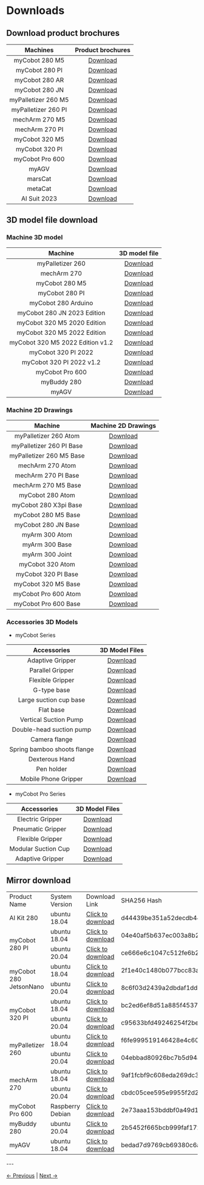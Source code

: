 # Downloads

## Download product brochures

| Machines | Product brochures |
| :---------: | :--------------:|
| myCobot 280 M5 | [Download](https://download-elephantrobotics.oss-cn-shenzhen.aliyuncs.com/Product_software/myCobot/brochure/myCobot280M5-brochure-2023031.pdf) |
| myCobot 280 PI | [Download](https://download-elephantrobotics.oss-cn-shenzhen.aliyuncs.com/Product_software/myCobot/brochure/myCobot280Pi-brochure-2023031.pdf) |
| myCobot 280 AR | [Download](https://download-elephantrobotics.oss-cn-shenzhen.aliyuncs.com/Product_software/myCobot/brochure/myCobot280AN-brochure-2023031.pdf) |
| myCobot 280 JN | [Download](https://download-elephantrobotics.oss-cn-shenzhen.aliyuncs.com/Product_software/myCobot/brochure/myCobot280JN-brochure-2023031.pdf) |
| myPalletizer 260 M5 | [Download](https://static.elephantrobotics.com/wp-content/uploads/2022/08/myPalletizer-260-M5-D0520.pdf) |
| myPalletizer 260 PI | [Download](https://static.elephantrobotics.com/wp-content/uploads/2022/08/myPalletizer-260-pi-D05131.pdf) |
| mechArm 270 M5 | [Download](https://static.elephantrobotics.com/wp-content/uploads/2022/10/mechArm-270-m5D0804-1.pdf) |
| mechArm 270 PI | [Download](https://static.elephantrobotics.com/wp-content/uploads/2023/04/mechArm-pi-270-2023424%E8%BD%AC%E6%9B%B2.pdf) |
| myCobot 320 M5 | [Download](https://download-elephantrobotics.oss-cn-shenzhen.aliyuncs.com/Product_software/myCobot/%E4%BA%A7%E5%93%81%E7%94%BB%E5%86%8C/%E4%BA%A7%E5%93%81%E7%94%BB%E5%86%8Cmycobot320m5v20221013.pdf) |
| myCobot 320 PI | [Download](https://download-elephantrobotics.oss-cn-shenzhen.aliyuncs.com/Product_software/myCobot/%E4%BA%A7%E5%93%81%E7%94%BB%E5%86%8C/%E4%BA%A7%E5%93%81%E7%94%BB%E5%86%8CmyCobot320pi20221013.pdf) |
| myCobot Pro 600 | [Download](https://download-elephantrobotics.oss-cn-shenzhen.aliyuncs.com/software/Handbook/Pro%20600%E4%BA%A7%E5%93%81%E7%94%BB%E5%86%8C_%E4%B8%AD%E8%8B%B1_220421.pdf) |
| myAGV | [Download](https://static.elephantrobotics.com/wp-content/uploads/2022/09/myAGV-%E7%94%BB%E5%86%8C2022.9.5-%E8%BD%AC%E6%9B%B2.pdf) |
| marsCat | [Download](https://static.elephantrobotics.com/wp-content/uploads/2021/04/Quick-Guide-120x160mm.pdf) |
| metaCat | [Download](https://static.elephantrobotics.com/wp-content/uploads/2023/05/metaCat-%E8%AF%B4%E6%98%8E%E4%B9%A6-%E4%B8%AD%E6%96%87ok.pdf) |
| AI Suit 2023 | [Download](https://docs-elephantrobotics.oss-cn-shenzhen.aliyuncs.com/docs/%E4%BA%BA%E5%B7%A5%E6%99%BA%E8%83%BD%E5%A5%97%E8%A3%85_%E4%BA%A7%E5%93%81%E8%B5%84%E6%96%99/AI%20Kit-brochure-2023210.pdf) |

## 3D model file download

### Machine 3D model

| Machine | 3D model file |
| :---------: | :--------------:|
| myPalletizer 260 | [Download](https://download.elephantrobotics.com/Product_3d_files/myPalletizer_230708.stp) |
| mechArm 270 | [Download](https://download.elephantrobotics.com/Product_3d_files/mechArm_230708.stp) |
| myCobot 280 M5 | [Download](https://download.elephantrobotics.com/Product_3d_files/mycobot_280_M5_230708.STEP) |
| myCobot 280 PI | [Download](https://download.elephantrobotics.com/Product_3d_files/myCobot_280_PI_230708.STEP) |
| myCobot 280 Arduino | [Download](https://download.elephantrobotics.com/Product_3d_files/230918/myCobot_280_Arduino_230918.STEP) |
| myCobot 280 JN 2023 Edition | [Download](https://download.elephantrobotics.com/Product_3d_files/230918/myCobot-280-JN2023_230918.STEP) |
| myCobot 320 M5 2020 Edition | [Download](https://download.elephantrobotics.com/Product_3d_files/myCobot_320_M5_2020_230708.STEP) |
| myCobot 320 M5 2022 Edition | [Download](https://download.elephantrobotics.com/Product_3d_files/myCobot_320_M5_2022_230708.STEP) |
| myCobot 320 M5 2022 Edition v1.2 | [Download](https://download.elephantrobotics.com/Product_3d_files/myCobot_320_M5_2022v1.2_230708.STEP) |
| myCobot 320 PI 2022 | [Download](https://download.elephantrobotics.com/Product_3d_files/myCobot_320_PI_2022_230708.STEP) |
| myCobot 320 PI 2022 v1.2 | [Download](https://download.elephantrobotics.com/Product_3d_files/myCobot_320_PI_2022v1.2_230708.STEP) |
| myCobot Pro 600 | [Download](https://download.elephantrobotics.com/Product_3d_files/myCobot_Pro_600_230708.STEP) |
| myBuddy 280 | [Download](https://download.elephantrobotics.com/Product_3d_files/Mybuddy%20280_230708.STEP) |
| myAGV | [Download](https://download.elephantrobotics.com/Product_3d_files/230918/myAGV_230918.stp) |

### Machine 2D Drawings

| Machine | Machine 2D Drawings |
| :---------: | :--------------:|
| myPalletizer 260 Atom | [Download](https://download.elephantrobotics.com/Product_3d_files/230918/mypalletizer-260-Atom_230918.PDF) |
| myPalletizer 260 PI Base | [Download](https://download.elephantrobotics.com/Product_3d_files/230918/mypalletizer-260-Pi_base_230918.PDF) |
| myPalletizer 260 M5 Base | [Download](https://download.elephantrobotics.com/Product_3d_files/230918/mypalletizer-260-M5_base_230918.PDF) |
| mechArm 270 Atom | [Download](https://download.elephantrobotics.com/Product_3d_files/230918/mechArm-270_Atom_230918.PDF) |
| mechArm 270 PI Base | [Download](https://download.elephantrobotics.com/Product_3d_files/230918/mechArm-270-Pi_base_230918.PDF) |
| mechArm 270 M5 Base | [Download](https://download.elephantrobotics.com/Product_3d_files/230918/mechArm-270-M5_base_230918.PDF) |
| myCobot 280 Atom | [Download](https://download.elephantrobotics.com/Product_3d_files/230918/myCobot_280_Atom_230918.PDF) |
| myCobot 280 X3pi Base| [Download](https://download.elephantrobotics.com/Product_3d_files/230918/myCobot_280_X3pi_base_230918.PDF) |
| myCobot 280 M5 Base| [Download](https://download.elephantrobotics.com/Product_3d_files/230918/myCobot_280_M5_base_230918.PDF) |
| myCobot 280 JN Base| [Download](https://download.elephantrobotics.com/Product_3d_files/230918/myCobot_280_JN_base_230918.PDF) |
| myArm 300 Atom | [Download](https://download.elephantrobotics.com/Product_3d_files/230918/myArm-300_Atom_230918.jpg) |
| myArm 300 Base | [Download](https://download.elephantrobotics.com/Product_3d_files/230918/myArm-300_base_230918.jpg) |
| myArm 300 Joint | [Download](https://download.elephantrobotics.com/Product_3d_files/230918/myArm_joint_230918.png) |
| myCobot 320 Atom | [Download](https://download.elephantrobotics.com/Product_3d_files/230918/myCobot_320_Atom_230918.PDF) |
| myCobot 320 PI Base | [Download](https://download.elephantrobotics.com/Product_3d_files/230918/myCobot_320_PI_base_230918.PDF) |
| myCobot 320 M5 Base | [Download](https://download.elephantrobotics.com/Product_3d_files/230918/myCobot_320_M5_base_230918.PDF) |
| myCobot Pro 600 Atom | [Download](https://download.elephantrobotics.com/Product_3d_files/230918/myCobot-Pro-600_Atom_230918.PDF) |
|myCobot Pro 600 Base| [Download](https://download.elephantrobotics.com/Product_3d_files/230918/myCobot-Pro-600_base_230918.PDF) |

### Accessories 3D Models

- myCobot Series

| Accessories | 3D Model Files |
| :---------: | :--------------:|
| Adaptive Gripper | [Download](https://download.elephantrobotics.com/Product_3d_files/myCobot%20280%20%E9%85%8D%E4%BB%B6/%E8%87%AA%E9%80%82%E5%BA%94/%E8%87%AA%E9%80%82%E5%BA%94%E5%A4%B9%E7%88%AA%E6%95%B4%E4%BD%93_230708.STEP) |
| Parallel Gripper | [Download](https://download.elephantrobotics.com/Product_3d_files/myCobot%20280%20%E9%85%8D%E4%BB%B6/%E5%B9%B3%E8%A1%8C%E5%A4%B9%E7%88%AA/%E5%B9%B3%E8%A1%8C%E5%A4%B9%E7%88%AA%E6%95%B4%E4%BD%93_230708.STEP) |
| Flexible Gripper | [Download](https://download.elephantrobotics.com/Product_3d_files/myCobot%20280%20%E9%85%8D%E4%BB%B6/%E6%9F%94%E6%80%A7%E5%A4%B9%E7%88%AA/%E6%9F%94%E6%80%A7%E5%A4%B9%E7%88%AA_230708.STEP) |
| G-type base | [Download](https://download.elephantrobotics.com/Product_3d_files/myCobot%20280%20%E9%85%8D%E4%BB%B6/G%E5%9E%8B%E5%BA%95%E5%BA%A7/G%E5%9E%8B%E5%BA%95%E5%BA%A72.0_230708.STEP) |
| Large suction cup base | [Download](https://download.elephantrobotics.com/Product_3d_files/myCobot%20280%20%E9%85%8D%E4%BB%B6/%E5%A4%A7%E5%90%B8%E7%9B%98/%E5%A4%A7%E5%90%B8%E7%9B%98_230708.STEP) |
| Flat base | [Download](https://download.elephantrobotics.com/Product_3d_files/myCobot%20280%20%E9%85%8D%E4%BB%B6/%E5%B9%B3%E9%9D%A2%E5%BA%95%E5%BA%A7/%E5%B9%B3%E9%9D%A2%E5%BA%95%E5%BA%A7_230708.STEP) |
| Vertical Suction Pump | [Download](https://download.elephantrobotics.com/Product_3d_files/myCobot%20280%20%E9%85%8D%E4%BB%B6/%E5%9E%82%E7%9B%B4%E5%90%B8%E6%B3%B5/%E5%9E%82%E7%9B%B4%E5%90%B8%E6%B3%B5_230708.STEP) |
| Double-head suction pump | [Download](https://download.elephantrobotics.com/Product_3d_files/myCobot%20280%20%E9%85%8D%E4%BB%B6/%E5%8F%8C%E5%A4%B4%E5%90%B8%E6%B3%B5/%E5%8F%8C%E5%A4%B4%E5%90%B8%E6%B3%B5_230708.STEP) |
| Camera flange | [Download](https://download.elephantrobotics.com/Product_3d_files/myCobot%20280%20%E9%85%8D%E4%BB%B6/%E6%91%84%E5%83%8F%E5%A4%B4%E6%A8%A1%E7%BB%84/%E6%91%84%E5%83%8F%E5%A4%B4%E6%B3%95%E5%85%B0_230708.STEP) |
| Spring bamboo shoots flange | [Download](https://download.elephantrobotics.com/Product_3d_files/myCobot%20280%20%E9%85%8D%E4%BB%B6/%E6%98%A5%E7%AC%8B%E6%B3%95%E5%85%B0/%E6%98%A5%E7%AC%8B%E6%B3%95%E5%85%B0_230708.STEP) |
| Dexterous Hand | [Download](https://download.elephantrobotics.com/Product_3d_files/myCobot%20280%20%E9%85%8D%E4%BB%B6/%E7%81%B5%E5%B7%A7%E6%89%8B/%E7%81%B5%E5%B7%A7%E6%89%8B_230708.STEP) |
| Pen holder | [Download](https://download.elephantrobotics.com/Product_3d_files/myCobot%20280%20%E9%85%8D%E4%BB%B6/%E7%AC%94%E5%A4%B9%E6%8C%81%E5%99%A8/%E7%AC%94%E5%A4%B9%E6%8C%81%E5%99%A8_230708.STEP) |
| Mobile Phone Gripper | [Download](https://download.elephantrobotics.com/Product_3d_files/myCobot%20280%20%E9%85%8D%E4%BB%B6/%E6%89%8B%E6%9C%BA%E5%A4%B9%E6%8C%81%E5%99%A8/%E6%89%8B%E6%9C%BA%E5%A4%B9%E6%8C%81%E5%99%A8_230708.STEP) |


- myCobot Pro Series

| Accessories | 3D Model Files |
| :---------: | :--------------:|
| Electric Gripper | [Download](https://download.elephantrobotics.com/Product_3d_files/%E7%94%B5%E5%8A%A8%E5%A4%B9%E7%88%AA_230708.STEP) |
| Pneumatic Gripper | [Download](https://download.elephantrobotics.com/Product_3d_files/%E6%B0%94%E5%8A%A8%E5%A4%B9%E7%88%AA_230708.STEP) |
| Flexible Gripper | [Download](https://download.elephantrobotics.com/Product_3d_files/%E6%9F%94%E6%80%A7%E5%A4%B9%E7%88%AA_230708.STEP) |
| Modular Suction Cup | [Download](https://download.elephantrobotics.com/Product_3d_files/%E6%A8%A1%E5%9D%97%E5%8C%96%E5%90%B8%E7%9B%98_230708.STEP) |
| Adaptive Gripper | [Download](https://download.elephantrobotics.com/Product_3d_files/%E8%87%AA%E9%80%82%E5%BA%94%E5%A4%B9%E7%88%AA_230823.STEP) |

## Mirror download

<table>
<tr>
<td>Product Name</td>
<td>System Version</td>
<td>Download Link</td>
<td>SHA256 Hash</td>
</tr>
<tr>
<td>AI Kit 280</td>
<td>ubuntu 18.04</td>
<td>
<a href="https://download-elephantrobotics.oss-cn-shenzhen.aliyuncs.com/Product_software/iMage-ISO/AI_Kit/AI_myCobot_280_ubuntu_V20221030-shrink.zip">Click to download</a>
</td>
<td>d44439be351a52decdb4470cb623a032047e223ffce73477d29aa973bb9100e1</td>
</tr>
<tr>
<td rowspan='2'>myCobot 280 PI</td>
<td>ubuntu 18.04</td>
<td>
<a href="https://download-elephantrobotics.oss-cn-shenzhen.aliyuncs.com/Product_software/iMage-ISO/myCobot-280/myCobot_280_ubuntu_V20221030-shrink.zip">Click to download</a></td>
<td>04e40af5b637ec003a8b23ef9012e353361fd336db4e17cf9a65feb75e92927e</td>
</tr>
<tr>
<td>ubuntu 20.04</td>
<td>
<a href="https://download-elephantrobotics.oss-cn-shenzhen.aliyuncs.com/Product_software/iMage-ISO/myCobot-280/myCobot_280_ubuntu_V20230222_20.04Pi_aarch64_shrunk.img.gz">Click to download</a>
</td>
<td>ce666e6c1047c512fe6b270336d472e48f231be12808729ed57f743f9d284397</td>
</tr>
<tr>
<td rowspan='2'>myCobot 280 JetsonNano</td>
<td>ubuntu 18.04</td>
<td>
<a href="https://download-elephantrobotics.oss-cn-shenzhen.aliyuncs.com/Product_software/iMage-ISO/myCobot-280JetsonNano/myCobot_280_Jetsonnano_V221101-shrink.zip">Click to download</a>
</td>
<td>2f1e40c1480b077bcc83abd3b79ac175f25d21e9cc344a014636167ee2eb087c</td>
</tr>
<tr>
<td>ubuntu 20.04</td>
<td>
<a href="https://download-elephantrobotics.oss-cn-shenzhen.aliyuncs.com/Product_software/iMage-ISO/myCobot-280/myCobot_280_ubuntu_V20231023_20.04JN_aarch64_shrunk.img.gz">Click to download</a>
</td>
<td>8c6f03d2439a2dbdaf1dd689da903ba6b8c5d0665c395954d27bcb89c657a3d3</td>
</tr>
<tr>
<td rowspan='2'>myCobot 320 PI</td>
<td>ubuntu 18.04</td>
<td>
<a href="https://download-elephantrobotics.oss-cn-shenzhen.aliyuncs.com/Product_software/iMage-ISO/myCobot-320/myCobot_320_ubuntu_V20220805-2.zip">Click to download</a>
</td>
<td>bc2ed6ef8d51a885f45379392b71e35420638a427d5b4b3a3c9d1803d7e589eb</td>
</tr>
<tr>
<td>ubuntu 20.04</td>
<td>
<a href="https://download-elephantrobotics.oss-cn-shenzhen.aliyuncs.com/Product_software/iMage-ISO/myCobot-320/myCobot_320_ubuntu_V20221101_20.04Pi_aarch64-shrink.zip">Click to download</a>
</td>
<td>c95633bfd49246254f2be4783c6a91a15212422219157962c93125092aff6b34</td>
</tr>
<tr>
<td rowspan='2'>myPalletizer 260</td>
<td>ubuntu 18.04</td>
<td>
<a href="https://download-elephantrobotics.oss-cn-shenzhen.aliyuncs.com/Product_software/iMage-ISO/myCobot-280/myCobot_280_ubuntu_V20221030-shrink.zip">Click to download</a>
</td>
<td>f6fe999519146428e4c60960b242f647ae5c73c704852d686b28580b3a3f695d</td>
</tr>
<tr>
<td>ubuntu 20.04</td>
<td>
<a href="https://download.elephantrobotics.com/Product_software/iMage-ISO/myPalletizer-260/myPalletizer_260_ubuntu_V20231012_20.04Pi.img.gz">Click to download</a>
</td>
<td>04ebbad80926bc7b5d94a4ecb6e64a2205babb1564af07dd45266cb0fc143845</td>
</tr>
<tr>
<td rowspan='2'>mechArm 270</td>
<td>ubuntu 18.04</td>
<td>
<a href="https://download-elephantrobotics.oss-cn-shenzhen.aliyuncs.com/Product_software/iMage-ISO/mechArm-270/mechArm270_V221030-shrink.zip">Click to download</a>
</td>
<td>9af1fcbf9c608eda269dc395a8d68ea0a270008a88ec8ec3cf97758371a11178</td>
</tr>
<tr>
<td>ubuntu 20.04</td>
<td>
<a href="https://download-elephantrobotics.oss-cn-shenzhen.aliyuncs.com/Product_software/iMage-ISO/mechArm-270/mechArm_270_ubuntu_V20231012_20.04Pi.img.gz">Click to download</a>
</td>
<td>cbdc05cee595e9955f2d2c8c4a8ed13cdb95db125f6be1be6316bd0ab8dc2828</td>
</tr>
<tr>
<td>myCobot Pro 600</td>
<td>Raspberry Debian</td>
<td>
<a href="https://download-elephantrobotics.oss-cn-shenzhen.aliyuncs.com/Product_software/iMage-ISO/myCobot-Pro-600/myCobot_Pro_600_bebian_V20221021.zip">Click to download</a>
</td>
<td>2e73aaa153bddbf0a49d18669a254b27403f17f8e989c05d13836d7c1f8bd4d9</td>
</tr>
<tr>
<td>myBuddy 280</td>
<td>ubuntu 20.04</td>
<td>
<a href="https://download-elephantrobotics.oss-cn-shenzhen.aliyuncs.com/Product_software/iMage-ISO/myBuddy-280/myBuddy_280_ubuntu_V20221028_20.04Pi_aarch64_shrunk.img.gz">Click to download</a>
</td>
<td>2b5452f665bcb999faf1727b2103dc1e5745705f5706728e140d62906b099920</td>
</td>
</tr>
<tr>
<td>myAGV</td>
<td>ubuntu 18.04</td>
<td>
<a href="https://download-elephantrobotics.oss-cn-shenzhen.aliyuncs.com/Product_software/iMage-ISO/myAGV/myAGV_ubuntu18.04_20221028-shrink.zip">Click to download</a>
</td>
<td>bedad7d9769cb69380c6a4b9742ba7aefc21db41ab239172b7a5a7b632453baa</td>
</tr>
</table>
---

[← Previous](../7-ExamplesRobotsUsing/LED/LED.md) | [Next →](../9-AboutUs/9-AboutUs.md)
